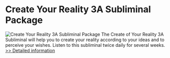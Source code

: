 # Create Your Reality 3A Subliminal Package
![Create Your Reality 3A Subliminal Package](https://mycommerce.akamaized.net/api/pimages/P300974620/BIG/300974620.PNG)
The Create of Your Reality 3A Subliminal will help you to create your reality according to your ideas and to perceive your wishes. Listen to this subliminal twice daily for several weeks.
[>> Detailed information](https://secure.shareit.com/shareit/product.html?productid=300974620&affiliateid=200057808)